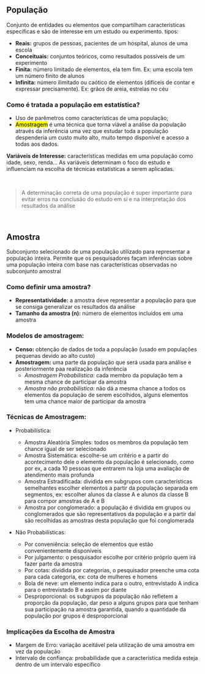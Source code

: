 ## População
Conjunto de entidades ou elementos que compartilham características específicas e são de interesse em um estudo ou experimento.
tipos:
- **Reais:** grupos de pessoas, pacientes de um hospital, alunos de uma escola
- **Conceituais:** conjuntos teóricos, como resultados possíveis de um experimento
- **Finita:** número limitado de elementos, ela tem fim. Ex: uma escola tem um número finito de alunos
- **Infinita:** número ilimitado ou caótico de elementos (difíceis de contar e expressar precisamente). Ex: grãos de areia, estrelas no céu

### Como é tratada a população em estatística?
- Uso de parêmetros como características de uma população;
- <mark>Amostragem</mark> é uma técnica que torna viável a análise da população através da inferência uma vez que estudar toda a população despenderia um custo muito alto, muito tempo disponível e acesso a todas aos dados.

**Variáveis de Interesse:** características medidas em uma população como idade, sexo, renda...
As variáveis determinam o foco do estudo e influenciam na escolha de técnicas estatísticas a serem aplicadas.

<br>

> A determinação correta de uma população é super importante para evitar erros na conclusão do estudo em si e na interpretação dos resultados da análise

<br>

## Amostra
Subconjunto selecionado de uma população utilizado para representar a população inteira. Permite que os pesquisadores façam inferências sobre uma população inteira com base nas características observadas no subconjunto amostral

### Como definir uma amostra?
- **Representatividade:** a amostra deve representar a população para que se consiga generalizar os resultados da análise
- **Tamanho da amostra (n):** número de elementos incluídos em uma amostra

### Modelos de amostragem:
- **Censo:** obtenção de dados de toda a população (usado em populações pequenas devido ao alto custo)
- **Amostragem:** uma parte da população que será usada para análise e posteriormente paa realização da inferência
  - *Amostragem Probabilística:* cada membro da população tem a mesma chance de participar da amostra
  - *Amostra não probabilística:* não dá a mesma chance a todos os elementos da população de serem escolhidos, alguns elementos tem uma chance maior de participar da amostra

### Técnicas de Amostragem:
 - Probabilística:
   - Amostra Aleatória Simples: todos os membros da população tem chance igual de ser selecionado
   - Amostra Sistemática: escolhe-se um critério e a partir do acontecimento dele o elemento da população é selecionado, como por ex, a cada 10 pessoas que entrarem na loja uma avaliação de atendimento mais profunda 
   - Amostra Estradificada: dividida em subgrupos com características semelhantes escolher elementos a partir da população separada em segmentos, ex: escolher alunos da classe A e alunos da classe B para compor amostras de A e B
   - Amostra por conglomerado: a população é dividida em grupos ou conglomerados que são representativos da população e a partir daí são recolhidas as amostras desta população que foi conglomerada

- Não Probabilísticas:
  - Por conveniência: seleção de elementos que estão convenientemente disponíveis
  - Por julgamento: o pesquisador escolhe por critério próprio quem irá fazer parte da amostra
  - Por cotas: dividida por categorias, o pesquisador preenche uma cota para cada categoria, ex: cota de mulheres e homens
  - Bola de neve: um elemento indica para o outro, entrevistado A indica para o entrevistado B e assim por diante
  - Desproporcional: os subgrupos da população não refletem a proporção da população, dar peso a alguns grupos para que tenham sua participação na amostra garantida, quando a quantidade da população por grupos é desproporcional

### Implicações da Escolha de Amostra
- Margem de Erro: variação aceitável pela utilização de uma amostra em vez da população
- Intervalo de confiança: probabilidade que a característica medida esteja dentro de um intervalo específico

